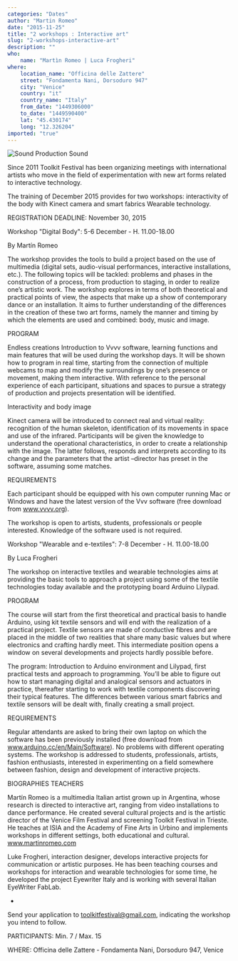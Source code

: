 ```yaml
---
categories: "Dates"
author: "Martin Romeo"
date: "2015-11-25"
title: "2 workshops : Interactive art"
slug: "2-workshops-interactive-art"
description: ""
who: 
    name: "Martìn Romeo | Luca Frogheri"
where: 
    location_name: "Officina delle Zattere"
    street: "Fondamenta Nani, Dorsoduro 947"
    city: "Venice"
    country: "it"
    country_name: "Italy"
    from_date: "1449306000"
    to_date: "1449590400"
    lat: "45.430174"
    long: "12.326204"
imported: "true"
---
```



![Sound Production Sound](Immagine-di-copertina.jpg) 


Since 2011 Toolkit Festival has been organizing meetings with international artists who move in the field of experimentation with new art forms related to interactive technology.

The training of December 2015 provides for two workshops: interactivity of the body with Kinect camera and smart fabrics Wearable technology.

REGISTRATION DEADLINE: November 30, 2015

Workshop "Digital Body": 5-6 December - H. 11.00-18.00

By Martín Romeo

The workshop provides the tools to build a project based on the use of multimedia (digital sets, audio-visual performances, interactive installations, etc.). The following topics will be tackled:  problems and phases in the construction of a process, from production to staging, in order to realize one’s artistic work. The workshop explores in terms of both theoretical and practical points of view, the aspects that make up a show of contemporary dance or an installation. It aims to further understanding of the differences in the creation of these two art forms, namely the manner and timing by which the elements are used and combined: body, music and image.


PROGRAM

Endless creations
Introduction to Vvvv software, learning functions and main features that will be used during the  workshop days. It will be shown how to program in real time, starting from the connection of multiple webcams to map and modify the surroundings by one’s presence or movement, making them interactive. With reference to the personal experience of each participant, situations and spaces to pursue a strategy of production and projects presentation will be identified.


Interactivity and body image

Kinect camera will be introduced to connect real and virtual reality: recognition of the human skeleton, identification of its movements in space and use of the infrared. Participants will be given the knowledge to understand the operational characteristics, in order to create a relationship with the image. The latter follows, responds and interprets according to its change and the parameters that the artist –director has preset in the software, assuming some matches.

REQUIREMENTS

Each participant should be equipped with his own computer running Mac or Windows and have the latest version of the Vvv software  (free download from www.vvvv.org).

The workshop is open to artists, students, professionals or people interested. Knowledge of the software used is not required.


Workshop "Wearable and e-textiles": 7-8 December - H. 11.00-18.00

By Luca Frogheri

The workshop on interactive textiles and wearable technologies aims at providing the basic tools to approach a project using some of the textile technologies today available and the prototyping board Arduino Lilypad.

PROGRAM

The course will start from the first theoretical and practical basis to handle Arduino, using kit textile sensors and will end with the realization of a practical project. Textile sensors are made of conductive fibres and are placed in the middle of two realities that share many basic values but where electronics and crafting hardly meet. This intermediate position opens a window on several developments and projects hardly possible before.

The program: Introduction to Arduino environment and Lilypad,  first practical tests and approach to programming. You’ll be able to figure out how to start managing digital and analogical sensors and actuators in practice, thereafter starting to work with textile components discovering their typical features. The differences between various smart fabrics and textile sensors will be dealt with, finally creating  a small project.

REQUIREMENTS

Regular attendants are asked to bring their own laptop on which the software has been previously installed  (free download from www.arduino.cc/en/Main/Software).
No problems with different operating systems. The workshop is addressed to students, professionals, artists, fashion enthusiasts, interested in experimenting on a field somewhere between fashion, design and development of interactive projects.

BIOGRAPHIES TEACHERS

Martín Romeo is a multimedia Italian artist grown up in Argentina, whose research is directed to interactive art, ranging from video installations to dance performance. He created several cultural projects and is the artistic director of the Venice Film Festival and screening Toolkit Festival in Trieste. He teaches at ISIA and the Academy of Fine Arts in Urbino and implements workshops in different settings, both educational and cultural.
www.martinromeo.com

Luke Frogheri, interaction designer, develops interactive projects for communication or artistic purposes. He has been teaching courses and workshops for interaction and wearable technologies for some time, he developed the project Eyewriter Italy and is working with several Italian EyeWriter FabLab.

-

Send your application to toolkitfestival@gmail.com, indicating the workshop you intend to follow.

PARTICIPANTS: Min. 7 / Max. 15

WHERE: Officina delle Zattere - Fondamenta Nani, Dorsoduro 947, Venice